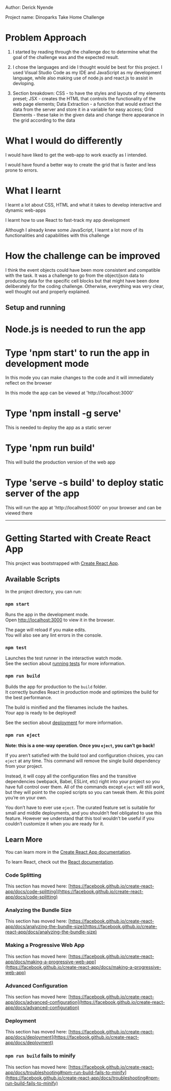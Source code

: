 Author: Derick Nyende

Project name: Dinoparks Take Home Challenge

# Problem Approach
1. I started by reading through the challenge doc to determine what the goal of the challenge was and the expected result.

2. I chose the languages and ide I thought would be best for this project. I used Visual Studio Code as my IDE and JavaScript as my development language, while also making use of node.js and react.js to assist in devloping.
3. Section breakdown:
  CSS - to have the styles and layouts of my elements preset; 
  JSX - creates the HTML that controls the functionality of the web page elements;
  Data Extraction - a function that would extract the data from the server and store it in a variable for easy access;
  Grid Elements - these take in the given data and change there appearance in the grid according to the data

# What I would do differently

I would have liked to get the web-app to work exactly as I intended. 

I would have found a better way to create the grid that is faster and less prone to errors.

# What I learnt

I learnt a lot about CSS, HTML and what it takes to develop interactive and dynamic web-apps

I learnt how to use React to fast-track my app development

Although I already knew some JavaScript, I learnt a lot more of its functionalities and capabilities with this challenge

# How the challenge can be improved

I think the event objects could have been more consistent and compatible with the task. It was a challenge to go from the object/json data to producing data for the specific cell blocks but that might have been done deliberately for the coding challenge. Otherwise, everything was very clear, well thought out and properly explained.

## Setup and running

# Node.js is needed to run the app

# Type 'npm start' to run the app in development mode

In this mode you can make changes to the code and it will immediately reflect on the browser

In this mode the app can be viewed at 'http://localhost:3000'

# Type 'npm install -g serve'
This is needed to deploy the app as a static server

# Type 'npm run build'
This will build the production version of the web app

# Type 'serve -s build' to deploy static server of the app

This will run the app at 'http://localhost:5000' on your browser and can be viewed there


-------------------------------------------------------------------

# Getting Started with Create React App

This project was bootstrapped with [Create React App](https://github.com/facebook/create-react-app).

## Available Scripts

In the project directory, you can run:

### `npm start`

Runs the app in the development mode.\
Open [http://localhost:3000](http://localhost:3000) to view it in the browser.

The page will reload if you make edits.\
You will also see any lint errors in the console.

### `npm test`

Launches the test runner in the interactive watch mode.\
See the section about [running tests](https://facebook.github.io/create-react-app/docs/running-tests) for more information.

### `npm run build`

Builds the app for production to the `build` folder.\
It correctly bundles React in production mode and optimizes the build for the best performance.

The build is minified and the filenames include the hashes.\
Your app is ready to be deployed!

See the section about [deployment](https://facebook.github.io/create-react-app/docs/deployment) for more information.

### `npm run eject`

**Note: this is a one-way operation. Once you `eject`, you can’t go back!**

If you aren’t satisfied with the build tool and configuration choices, you can `eject` at any time. This command will remove the single build dependency from your project.

Instead, it will copy all the configuration files and the transitive dependencies (webpack, Babel, ESLint, etc) right into your project so you have full control over them. All of the commands except `eject` will still work, but they will point to the copied scripts so you can tweak them. At this point you’re on your own.

You don’t have to ever use `eject`. The curated feature set is suitable for small and middle deployments, and you shouldn’t feel obligated to use this feature. However we understand that this tool wouldn’t be useful if you couldn’t customize it when you are ready for it.

## Learn More

You can learn more in the [Create React App documentation](https://facebook.github.io/create-react-app/docs/getting-started).

To learn React, check out the [React documentation](https://reactjs.org/).

### Code Splitting

This section has moved here: [https://facebook.github.io/create-react-app/docs/code-splitting](https://facebook.github.io/create-react-app/docs/code-splitting)

### Analyzing the Bundle Size

This section has moved here: [https://facebook.github.io/create-react-app/docs/analyzing-the-bundle-size](https://facebook.github.io/create-react-app/docs/analyzing-the-bundle-size)

### Making a Progressive Web App

This section has moved here: [https://facebook.github.io/create-react-app/docs/making-a-progressive-web-app](https://facebook.github.io/create-react-app/docs/making-a-progressive-web-app)

### Advanced Configuration

This section has moved here: [https://facebook.github.io/create-react-app/docs/advanced-configuration](https://facebook.github.io/create-react-app/docs/advanced-configuration)

### Deployment

This section has moved here: [https://facebook.github.io/create-react-app/docs/deployment](https://facebook.github.io/create-react-app/docs/deployment)

### `npm run build` fails to minify

This section has moved here: [https://facebook.github.io/create-react-app/docs/troubleshooting#npm-run-build-fails-to-minify](https://facebook.github.io/create-react-app/docs/troubleshooting#npm-run-build-fails-to-minify)

